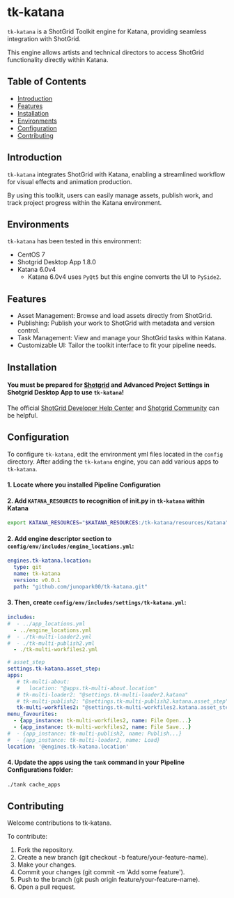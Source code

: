 # tk-katana

`tk-katana` is a ShotGrid Toolkit engine for Katana, providing seamless integration with ShotGrid. 

This engine allows artists and technical directors to access ShotGrid functionality directly within Katana.

## Table of Contents

- [Introduction](#introduction)
- [Features](#features)
- [Installation](#installation)
- [Environments](#environments)
- [Configuration](#configuration)
- [Contributing](#contributing)

## Introduction

`tk-katana` integrates ShotGrid with Katana, enabling a streamlined workflow for visual effects and animation production. 

By using this toolkit, users can easily manage assets, publish work, and track project progress within the Katana environment.

## Environments
`tk-katana` has been tested in this environment:
- CentOS 7
- Shotgrid Desktop App 1.8.0
- Katana 6.0v4
  - Katana 6.0v4 uses `PyQt5` but this engine converts the UI to `PySide2`.

## Features

- Asset Management: Browse and load assets directly from ShotGrid.
- Publishing: Publish your work to ShotGrid with metadata and version control.
- Task Management: View and manage your ShotGrid tasks within Katana.
- Customizable UI: Tailor the toolkit interface to fit your pipeline needs.

## Installation

#### You must be prepared for [Shotgrid](https://shotgrid.autodesk.com/)  and Advanced Project Settings in Shotgrid Desktop App to use `tk-katana`!

The official [ShotGrid Developer Help Center](https://help.autodesk.com/view/SGDEV/ENU/) and [Shotgrid Community](https://community.shotgridsoftware.com/) can be helpful.


## Configuration
To configure `tk-katana`, edit the environment yml files located in the `config` directory.
After adding the `tk-katana` engine, you can add various apps to `tk-katana`.


#### 1. Locate where you installed Pipeline Configuration

#### 2. Add `KATANA_RESOURCES` to recognition of init.py in `tk-katana` within Katana

```sh
export KATANA_RESOURCES="$KATANA_RESOURCES:/tk-katana/resources/Katana"
```

#### 2. Add engine descriptor section to `config/env/includes/engine_locations.yml`:

```yaml
engines.tk-katana.location:
  type: git
  name: tk-katana
  version: v0.0.1
  path: "github.com/junopark00/tk-katana.git"
```

#### 3. Then, create `config/env/includes/settings/tk-katana.yml`:

```yaml
includes:
#  - ../app_locations.yml
  - ../engine_locations.yml
#  - ./tk-multi-loader2.yml
#  - ./tk-multi-publish2.yml
  - ./tk-multi-workfiles2.yml

# asset_step
settings.tk-katana.asset_step:
apps:
   # tk-multi-about:
   #   location: "@apps.tk-multi-about.location"
   # tk-multi-loader2: "@settings.tk-multi-loader2.katana"
   # tk-multi-publish2: "@settings.tk-multi-publish2.katana.asset_step"
   tk-multi-workfiles2: "@settings.tk-multi-workfiles2.katana.asset_step"
menu_favourites:
  - {app_instance: tk-multi-workfiles2, name: File Open...}
  - {app_instance: tk-multi-workfiles2, name: File Save...}
#  - {app_instance: tk-multi-publish2, name: Publish...}
#  - {app_instance: tk-multi-loader2, name: Load}
location: '@engines.tk-katana.location'
```

#### 4. Update the apps using the `tank` command in your Pipeline Configurations folder:

```sh
./tank cache_apps
```

## Contributing
Welcome contributions to tk-katana.

To contribute:
1. Fork the repository.
2. Create a new branch (git checkout -b feature/your-feature-name).
3. Make your changes.
4. Commit your changes (git commit -m 'Add some feature').
5. Push to the branch (git push origin feature/your-feature-name).
6. Open a pull request.
